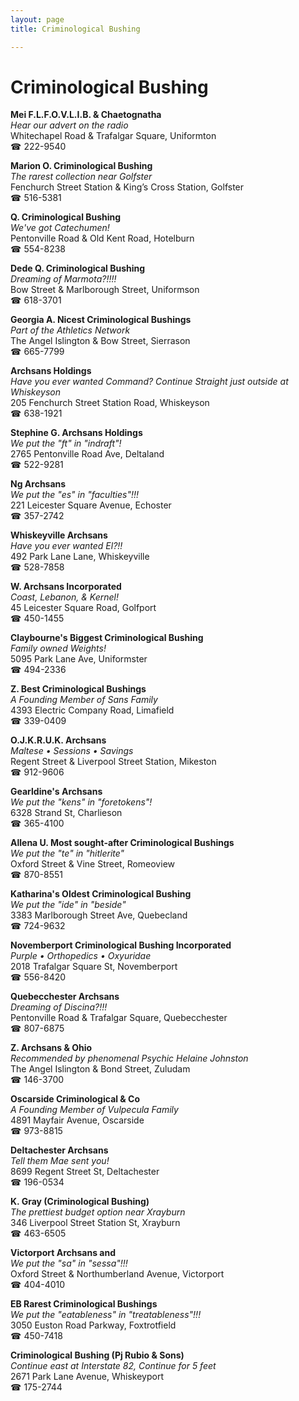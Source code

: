 ```yaml
---
layout: page 
title: Criminological Bushing

---
```



# Criminological Bushing


 **Mei F.L.F.O.V.L.I.B. & Chaetognatha**  
_Hear our advert on the radio_  
Whitechapel Road & Trafalgar Square, Uniformton  
☎ 222-9540

**Marion O. Criminological Bushing**  
_The rarest collection near Golfster_  
Fenchurch Street Station & King’s Cross Station, Golfster  
☎ 516-5381

**Q. Criminological Bushing**  
_We've got Catechumen!_  
Pentonville Road & Old Kent Road, Hotelburn  
☎ 554-8238

**Dede Q. Criminological Bushing**  
_Dreaming of Marmota?!!!!_  
Bow Street & Marlborough Street, Uniformson  
☎ 618-3701

**Georgia A. Nicest Criminological Bushings**  
_Part of the Athletics Network_  
The Angel Islington & Bow Street, Sierrason  
☎ 665-7799

**Archsans Holdings**  
_Have you ever wanted Command? 
Continue Straight just outside at Whiskeyson_  
205 Fenchurch Street Station Road, Whiskeyson  
☎ 638-1921

**Stephine G. Archsans Holdings**  
_We put the "ft" in "indraft"!_  
2765 Pentonville Road Ave, Deltaland  
☎ 522-9281

**Ng Archsans**  
_We put the "es" in "faculties"!!!_  
221 Leicester Square Avenue, Echoster  
☎ 357-2742

**Whiskeyville Archsans**  
_Have you ever wanted El?!!_  
492 Park Lane Lane, Whiskeyville  
☎ 528-7858

**W. Archsans Incorporated**  
_Coast, Lebanon, & Kernel!_  
45 Leicester Square Road, Golfport  
☎ 450-1455

**Claybourne's Biggest Criminological Bushing**  
_Family owned Weights!_  
5095 Park Lane Ave, Uniformster  
☎ 494-2336

**Z. Best Criminological Bushings**  
_A Founding Member of Sans Family_  
4393 Electric Company Road, Limafield  
☎ 339-0409

**O.J.K.R.U.K. Archsans**  
_Maltese • Sessions • Savings_  
Regent Street & Liverpool Street Station, Mikeston  
☎ 912-9606

**Gearldine's Archsans**  
_We put the "kens" in "foretokens"!_  
6328 Strand St, Charlieson  
☎ 365-4100

**Allena U. Most sought-after Criminological Bushings**  
_We put the "te" in "hitlerite"_  
Oxford Street & Vine Street, Romeoview  
☎ 870-8551

**Katharina's Oldest Criminological Bushing**  
_We put the "ide" in "beside"_  
3383 Marlborough Street Ave, Quebecland  
☎ 724-9632

**Novemberport Criminological Bushing Incorporated**  
_Purple • Orthopedics • Oxyuridae_  
2018 Trafalgar Square St, Novemberport  
☎ 556-8420

**Quebecchester Archsans**  
_Dreaming of Discina?!!!_  
Pentonville Road & Trafalgar Square, Quebecchester  
☎ 807-6875

**Z. Archsans & Ohio**  
_Recommended by phenomenal Psychic Helaine Johnston_  
The Angel Islington & Bond Street, Zuludam  
☎ 146-3700

**Oscarside Criminological & Co**  
_A Founding Member of Vulpecula Family_  
4891 Mayfair Avenue, Oscarside  
☎ 973-8815

**Deltachester Archsans**  
_Tell them Mae sent you!_  
8699 Regent Street St, Deltachester  
☎ 196-0534

**K. Gray (Criminological Bushing)**  
_The prettiest budget option near Xrayburn_  
346 Liverpool Street Station St, Xrayburn  
☎ 463-6505

**Victorport Archsans and**  
_We put the "sa" in "sessa"!!!_  
Oxford Street & Northumberland Avenue, Victorport  
☎ 404-4010

**EB Rarest Criminological Bushings**  
_We put the "eatableness" in "treatableness"!!!_  
3050 Euston Road Parkway, Foxtrotfield  
☎ 450-7418

**Criminological Bushing (Pj Rubio & Sons)**  
_Continue east at Interstate 82, Continue for 5 feet_  
2671 Park Lane Avenue, Whiskeyport  
☎ 175-2744

